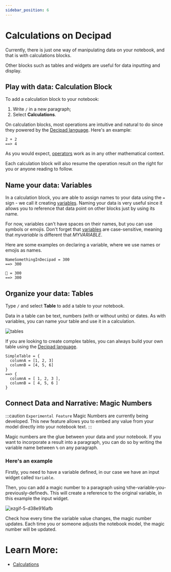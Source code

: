 ```yaml
---
sidebar_position: 6
---
```


# Calculations on Decipad

Currently, there is just one way of manipulating data on your notebook, and that is with calculations blocks.

Other blocks such as tables and widgets are useful for data inputting and display.

## Play with data: Calculation Block

To add a calculation block to your notebook:

1. Write `/` in a new paragraph;
2. Select **Calculations**.

On calculation blocks, most operations are intuitive and natural to do since they powered by the [Decipad language](../calculations). Here's an example:

```deci live
2 + 2
==> 4
```

As you would expect, [operators](../calculations) work as in any other mathematical context.

Each calculation block will also resume the operation result on the right for you or anyone reading to follow.

## Name your data: Variables

In a calculation block, you are able to assign names to your data using the `=` sign - we call it creating [variables](/docs/calculations/variables). Naming your data is very useful since it allows you to reference that data point on other blocks just by using its name.

For now, variables can't have spaces on their names, but you can use symbols or emojis. Don't forget that [variables](/docs/calculations/variables) are case-sensitive, meaning that _myvariable_ is different that _MYVARIABLE_.

Here are some examples on declaring a variable, where we use names or emojis as names.

```deci live
NameSomethingInDecipad = 300
==> 300
```

```deci live
🐙 = 300
==> 300
```

## Organize your data: Tables

Type `/` and select **Table** to add a table to your notebook.

Data in a table can be text, numbers (with or without units) or dates.
As with variables, you can name your table and use it in a calculation.

![tables](https://user-images.githubusercontent.com/76447845/146926068-463a1bc4-e70d-443d-a05b-6f49dcecf310.gif)

If you are looking to create complex tables, you can always build your own table using the [Decipad language](/docs/data-organization/tables).

```deci live
SimpleTable = {
  columnA = [1, 2, 3]
  columnB = [4, 5, 6]
}
==> {
  columnA = [ 1, 2, 3 ],
  columnB = [ 4, 5, 6 ]
}
```

## Connect Data and Narrative: Magic Numbers

:::caution `Experimental Feature`
Magic Numbers are currently being developed. This new feature allows you to embed any value from your model directly into your notebook text.
:::

Magic numbers are the glue between your data and your notebook. If you want to incorporate a result into a paragraph, you can do so by writing the variable name between `%` on any paragraph.

### Here's an example

Firstly, you need to have a variable defined, in our case we have an input widget called `Variable`.

Then, you can add a magic number to a paragraph using `%`the-variable-you-previously-defined`%`. This will create a reference to the original variable, in this example the input widget.

![ezgif-5-d38e916afb](https://user-images.githubusercontent.com/12210180/166690768-26c0d9a8-e08d-4666-9243-eecc8f8f095b.gif)

Check how every time the variable value changes, the magic number updates. Each time you or someone adjusts the notebook model, the magic number will be updated.

# Learn More:

- [Calculations](/calculations)
